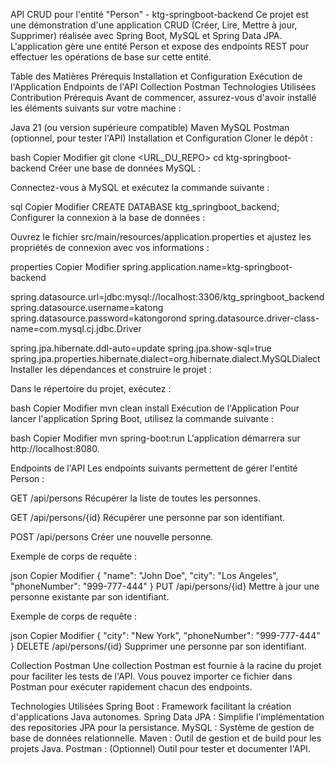API CRUD pour l'entité "Person" - ktg-springboot-backend
Ce projet est une démonstration d'une application CRUD (Créer, Lire, Mettre à jour, Supprimer) réalisée avec Spring Boot, MySQL et Spring Data JPA. L'application gère une entité Person et expose des endpoints REST pour effectuer les opérations de base sur cette entité.

Table des Matières
Prérequis
Installation et Configuration
Exécution de l'Application
Endpoints de l'API
Collection Postman
Technologies Utilisées
Contribution
Prérequis
Avant de commencer, assurez-vous d'avoir installé les éléments suivants sur votre machine :

Java 21 (ou version supérieure compatible)
Maven
MySQL
Postman (optionnel, pour tester l'API)
Installation et Configuration
Cloner le dépôt :

bash
Copier
Modifier
git clone <URL_DU_REPO>
cd ktg-springboot-backend
Créer une base de données MySQL :

Connectez-vous à MySQL et exécutez la commande suivante :

sql
Copier
Modifier
CREATE DATABASE ktg_springboot_backend;
Configurer la connexion à la base de données :

Ouvrez le fichier src/main/resources/application.properties et ajustez les propriétés de connexion avec vos informations :

properties
Copier
Modifier
spring.application.name=ktg-springboot-backend

spring.datasource.url=jdbc:mysql://localhost:3306/ktg_springboot_backend
spring.datasource.username=katong
spring.datasource.password=katongorond
spring.datasource.driver-class-name=com.mysql.cj.jdbc.Driver

spring.jpa.hibernate.ddl-auto=update
spring.jpa.show-sql=true
spring.jpa.properties.hibernate.dialect=org.hibernate.dialect.MySQLDialect
Installer les dépendances et construire le projet :

Dans le répertoire du projet, exécutez :

bash
Copier
Modifier
mvn clean install
Exécution de l'Application
Pour lancer l'application Spring Boot, utilisez la commande suivante :

bash
Copier
Modifier
mvn spring-boot:run
L'application démarrera sur http://localhost:8080.

Endpoints de l'API
Les endpoints suivants permettent de gérer l'entité Person :

GET /api/persons
Récupérer la liste de toutes les personnes.

GET /api/persons/{id}
Récupérer une personne par son identifiant.

POST /api/persons
Créer une nouvelle personne.

Exemple de corps de requête :

json
Copier
Modifier
{
    "name": "John Doe",
    "city": "Los Angeles",
    "phoneNumber": "999-777-444"
}
PUT /api/persons/{id}
Mettre à jour une personne existante par son identifiant.

Exemple de corps de requête :

json
Copier
Modifier
{
    "city": "New York",
    "phoneNumber": "999-777-444"
}
DELETE /api/persons/{id}
Supprimer une personne par son identifiant.

Collection Postman
Une collection Postman est fournie à la racine du projet pour faciliter les tests de l'API. Vous pouvez importer ce fichier dans Postman pour exécuter rapidement chacun des endpoints.

Technologies Utilisées
Spring Boot : Framework facilitant la création d'applications Java autonomes.
Spring Data JPA : Simplifie l'implémentation des repositories JPA pour la persistance.
MySQL : Système de gestion de base de données relationnelle.
Maven : Outil de gestion et de build pour les projets Java.
Postman : (Optionnel) Outil pour tester et documenter l'API.
